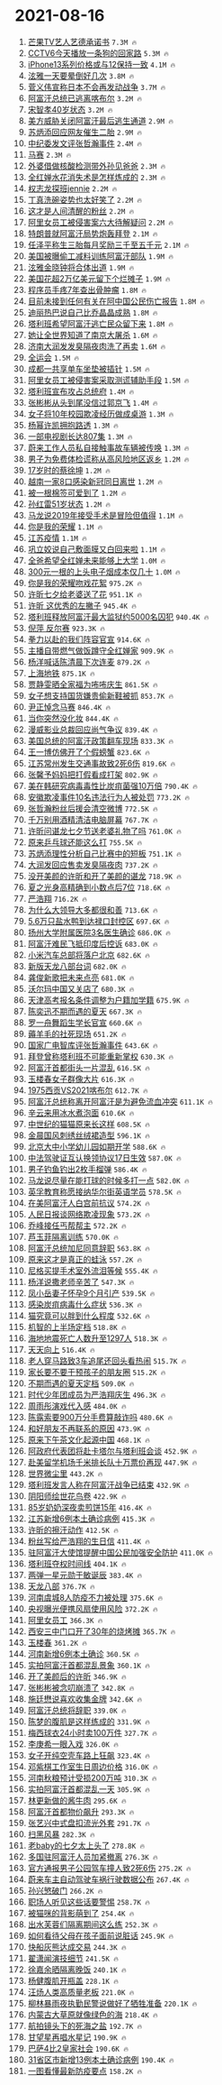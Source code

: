 # 2021-08-16

1. [芒果TV艺人艺德承诺书](https://s.weibo.com/weibo?q=%23%E8%8A%92%E6%9E%9CTV%E8%89%BA%E4%BA%BA%E8%89%BA%E5%BE%B7%E6%89%BF%E8%AF%BA%E4%B9%A6%23&Refer=top) `7.3M 🔥`
1. [CCTV6今天播放一条狗的回家路](https://s.weibo.com/weibo?q=%23CCTV6%E4%BB%8A%E5%A4%A9%E6%92%AD%E6%94%BE%E4%B8%80%E6%9D%A1%E7%8B%97%E7%9A%84%E5%9B%9E%E5%AE%B6%E8%B7%AF%23&Refer=top) `5.3M 🔥`
1. [iPhone13系列价格或与12保持一致](https://s.weibo.com/weibo?q=%23iPhone13%E7%B3%BB%E5%88%97%E4%BB%B7%E6%A0%BC%E6%88%96%E4%B8%8E12%E4%BF%9D%E6%8C%81%E4%B8%80%E8%87%B4%23&Refer=top) `4.1M 🔥`
1. [泫雅一天要晕倒好几次](https://s.weibo.com/weibo?q=%23%E6%B3%AB%E9%9B%85%E4%B8%80%E5%A4%A9%E8%A6%81%E6%99%95%E5%80%92%E5%A5%BD%E5%87%A0%E6%AC%A1%23&Refer=top) `3.8M 🔥`
1. [菅义伟宣称日本不会再发动战争](https://s.weibo.com/weibo?q=%23%E8%8F%85%E4%B9%89%E4%BC%9F%E5%AE%A3%E7%A7%B0%E6%97%A5%E6%9C%AC%E4%B8%8D%E4%BC%9A%E5%86%8D%E5%8F%91%E5%8A%A8%E6%88%98%E4%BA%89%23&Refer=top) `3.7M 🔥`
1. [阿富汗总统已逃离喀布尔](https://s.weibo.com/weibo?q=%23%E9%98%BF%E5%AF%8C%E6%B1%97%E6%80%BB%E7%BB%9F%E5%B7%B2%E9%80%83%E7%A6%BB%E5%96%80%E5%B8%83%E5%B0%94%23&Refer=top) `3.2M 🔥`
1. [宋智孝40岁状态](https://s.weibo.com/weibo?q=%23%E5%AE%8B%E6%99%BA%E5%AD%9D40%E5%B2%81%E7%8A%B6%E6%80%81%23&Refer=top) `3.2M 🔥`
1. [美方威胁关闭阿富汗最后逃生通道](https://s.weibo.com/weibo?q=%23%E7%BE%8E%E6%96%B9%E5%A8%81%E8%83%81%E5%85%B3%E9%97%AD%E9%98%BF%E5%AF%8C%E6%B1%97%E6%9C%80%E5%90%8E%E9%80%83%E7%94%9F%E9%80%9A%E9%81%93%23&Refer=top) `2.9M 🔥`
1. [苏炳添回应网友催生二胎](https://s.weibo.com/weibo?q=%23%E8%8B%8F%E7%82%B3%E6%B7%BB%E5%9B%9E%E5%BA%94%E7%BD%91%E5%8F%8B%E5%82%AC%E7%94%9F%E4%BA%8C%E8%83%8E%23&Refer=top) `2.9M 🔥`
1. [中纪委发文评张哲瀚事件](https://s.weibo.com/weibo?q=%E4%B8%AD%E7%BA%AA%E5%A7%94%E5%8F%91%E6%96%87%E8%AF%84%E5%BC%A0%E5%93%B2%E7%80%9A%E4%BA%8B%E4%BB%B6&Refer=top) `2.4M 🔥`
1. [马赛](https://s.weibo.com/weibo?q=%E9%A9%AC%E8%B5%9B&Refer=top) `2.3M 🔥`
1. [外婆借做核酸检测带外孙见爸爸](https://s.weibo.com/weibo?q=%23%E5%A4%96%E5%A9%86%E5%80%9F%E5%81%9A%E6%A0%B8%E9%85%B8%E6%A3%80%E6%B5%8B%E5%B8%A6%E5%A4%96%E5%AD%99%E8%A7%81%E7%88%B8%E7%88%B8%23&Refer=top) `2.3M 🔥`
1. [全红婵水花消失术是怎样炼成的](https://s.weibo.com/weibo?q=%23%E5%85%A8%E7%BA%A2%E5%A9%B5%E6%B0%B4%E8%8A%B1%E6%B6%88%E5%A4%B1%E6%9C%AF%E6%98%AF%E6%80%8E%E6%A0%B7%E7%82%BC%E6%88%90%E7%9A%84%23&Refer=top) `2.3M 🔥`
1. [权志龙探班jennie](https://s.weibo.com/weibo?q=%23%E6%9D%83%E5%BF%97%E9%BE%99%E6%8E%A2%E7%8F%ADjennie%23&Refer=top) `2.2M 🔥`
1. [丁真洗碗姿势也太好笑了](https://s.weibo.com/weibo?q=%23%E4%B8%81%E7%9C%9F%E6%B4%97%E7%A2%97%E5%A7%BF%E5%8A%BF%E4%B9%9F%E5%A4%AA%E5%A5%BD%E7%AC%91%E4%BA%86%23&Refer=top) `2.2M 🔥`
1. [这才是人间清醒的粉丝](https://s.weibo.com/weibo?q=%23%E8%BF%99%E6%89%8D%E6%98%AF%E4%BA%BA%E9%97%B4%E6%B8%85%E9%86%92%E7%9A%84%E7%B2%89%E4%B8%9D%23&Refer=top) `2.2M 🔥`
1. [阿里女员工被侵害案六大待解疑问](https://s.weibo.com/weibo?q=%23%E9%98%BF%E9%87%8C%E5%A5%B3%E5%91%98%E5%B7%A5%E8%A2%AB%E4%BE%B5%E5%AE%B3%E6%A1%88%E5%85%AD%E5%A4%A7%E5%BE%85%E8%A7%A3%E7%96%91%E9%97%AE%23&Refer=top) `2.2M 🔥`
1. [特朗普就阿富汗局势炮轰拜登](https://s.weibo.com/weibo?q=%23%E7%89%B9%E6%9C%97%E6%99%AE%E5%B0%B1%E9%98%BF%E5%AF%8C%E6%B1%97%E5%B1%80%E5%8A%BF%E7%82%AE%E8%BD%B0%E6%8B%9C%E7%99%BB%23&Refer=top) `2.1M 🔥`
1. [任泽平称生三胎每月奖励三千至五千元](https://s.weibo.com/weibo?q=%23%E4%BB%BB%E6%B3%BD%E5%B9%B3%E7%A7%B0%E7%94%9F%E4%B8%89%E8%83%8E%E6%AF%8F%E6%9C%88%E5%A5%96%E5%8A%B1%E4%B8%89%E5%8D%83%E8%87%B3%E4%BA%94%E5%8D%83%E5%85%83%23&Refer=top) `2.1M 🔥`
1. [美国被曝偷工减料训练阿富汗部队](https://s.weibo.com/weibo?q=%23%E7%BE%8E%E5%9B%BD%E8%A2%AB%E6%9B%9D%E5%81%B7%E5%B7%A5%E5%87%8F%E6%96%99%E8%AE%AD%E7%BB%83%E9%98%BF%E5%AF%8C%E6%B1%97%E9%83%A8%E9%98%9F%23&Refer=top) `1.9M 🔥`
1. [泫雅金晓钟将合体出道](https://s.weibo.com/weibo?q=%23%E6%B3%AB%E9%9B%85%E9%87%91%E6%99%93%E9%92%9F%E5%B0%86%E5%90%88%E4%BD%93%E5%87%BA%E9%81%93%23&Refer=top) `1.9M 🔥`
1. [美国花超2万亿美元留下个烂摊子](https://s.weibo.com/weibo?q=%23%E7%BE%8E%E5%9B%BD%E8%8A%B1%E8%B6%852%E4%B8%87%E4%BA%BF%E7%BE%8E%E5%85%83%E7%95%99%E4%B8%8B%E4%B8%AA%E7%83%82%E6%91%8A%E5%AD%90%23&Refer=top) `1.9M 🔥`
1. [程序员手疼7年查出骨肿瘤](https://s.weibo.com/weibo?q=%23%E7%A8%8B%E5%BA%8F%E5%91%98%E6%89%8B%E7%96%BC7%E5%B9%B4%E6%9F%A5%E5%87%BA%E9%AA%A8%E8%82%BF%E7%98%A4%23&Refer=top) `1.8M 🔥`
1. [目前未接到任何有关在阿中国公民伤亡报告](https://s.weibo.com/weibo?q=%23%E7%9B%AE%E5%89%8D%E6%9C%AA%E6%8E%A5%E5%88%B0%E4%BB%BB%E4%BD%95%E6%9C%89%E5%85%B3%E5%9C%A8%E9%98%BF%E4%B8%AD%E5%9B%BD%E5%85%AC%E6%B0%91%E4%BC%A4%E4%BA%A1%E6%8A%A5%E5%91%8A%23&Refer=top) `1.8M 🔥`
1. [迪丽热巴说自己比乔晶晶成熟](https://s.weibo.com/weibo?q=%23%E8%BF%AA%E4%B8%BD%E7%83%AD%E5%B7%B4%E8%AF%B4%E8%87%AA%E5%B7%B1%E6%AF%94%E4%B9%94%E6%99%B6%E6%99%B6%E6%88%90%E7%86%9F%23&Refer=top) `1.8M 🔥`
1. [塔利班希望阿富汗逃亡民众留下来](https://s.weibo.com/weibo?q=%23%E5%A1%94%E5%88%A9%E7%8F%AD%E5%B8%8C%E6%9C%9B%E9%98%BF%E5%AF%8C%E6%B1%97%E9%80%83%E4%BA%A1%E6%B0%91%E4%BC%97%E7%95%99%E4%B8%8B%E6%9D%A5%23&Refer=top) `1.8M 🔥`
1. [她让全世界知道了南京大屠杀](https://s.weibo.com/weibo?q=%23%E5%A5%B9%E8%AE%A9%E5%85%A8%E4%B8%96%E7%95%8C%E7%9F%A5%E9%81%93%E4%BA%86%E5%8D%97%E4%BA%AC%E5%A4%A7%E5%B1%A0%E6%9D%80%23&Refer=top) `1.6M 🔥`
1. [济南大润发发臭隔夜肉洗了再卖](https://s.weibo.com/weibo?q=%23%E6%B5%8E%E5%8D%97%E5%A4%A7%E6%B6%A6%E5%8F%91%E5%8F%91%E8%87%AD%E9%9A%94%E5%A4%9C%E8%82%89%E6%B4%97%E4%BA%86%E5%86%8D%E5%8D%96%23&Refer=top) `1.6M 🔥`
1. [全运会](https://s.weibo.com/weibo?q=%E5%85%A8%E8%BF%90%E4%BC%9A&Refer=top) `1.5M 🔥`
1. [成都一共享单车坐垫被插针](https://s.weibo.com/weibo?q=%23%E6%88%90%E9%83%BD%E4%B8%80%E5%85%B1%E4%BA%AB%E5%8D%95%E8%BD%A6%E5%9D%90%E5%9E%AB%E8%A2%AB%E6%8F%92%E9%92%88%23&Refer=top) `1.5M 🔥`
1. [阿里女员工被侵害案采取测谎辅助手段](https://s.weibo.com/weibo?q=%23%E9%98%BF%E9%87%8C%E5%A5%B3%E5%91%98%E5%B7%A5%E8%A2%AB%E4%BE%B5%E5%AE%B3%E6%A1%88%E9%87%87%E5%8F%96%E6%B5%8B%E8%B0%8E%E8%BE%85%E5%8A%A9%E6%89%8B%E6%AE%B5%23&Refer=top) `1.5M 🔥`
1. [塔利班宣布攻占总统府](https://s.weibo.com/weibo?q=%E5%A1%94%E5%88%A9%E7%8F%AD%E5%AE%A3%E5%B8%83%E6%94%BB%E5%8D%A0%E6%80%BB%E7%BB%9F%E5%BA%9C&Refer=top) `1.4M 🔥`
1. [张彬彬从头到尾没信过郭京飞](https://s.weibo.com/weibo?q=%23%E5%BC%A0%E5%BD%AC%E5%BD%AC%E4%BB%8E%E5%A4%B4%E5%88%B0%E5%B0%BE%E6%B2%A1%E4%BF%A1%E8%BF%87%E9%83%AD%E4%BA%AC%E9%A3%9E%23&Refer=top) `1.4M 🔥`
1. [女子将10年校园欺凌经历做成桌游](https://s.weibo.com/weibo?q=%23%E5%A5%B3%E5%AD%90%E5%B0%8610%E5%B9%B4%E6%A0%A1%E5%9B%AD%E6%AC%BA%E5%87%8C%E7%BB%8F%E5%8E%86%E5%81%9A%E6%88%90%E6%A1%8C%E6%B8%B8%23&Refer=top) `1.3M 🔥`
1. [杨幂许凯拥抱路透](https://s.weibo.com/weibo?q=%23%E6%9D%A8%E5%B9%82%E8%AE%B8%E5%87%AF%E6%8B%A5%E6%8A%B1%E8%B7%AF%E9%80%8F%23&Refer=top) `1.3M 🔥`
1. [一部电视剧长达807集](https://s.weibo.com/weibo?q=%23%E4%B8%80%E9%83%A8%E7%94%B5%E8%A7%86%E5%89%A7%E9%95%BF%E8%BE%BE807%E9%9B%86%23&Refer=top) `1.3M 🔥`
1. [蔚来工作人员私自接触事故车辆被传唤](https://s.weibo.com/weibo?q=%23%E8%94%9A%E6%9D%A5%E5%B7%A5%E4%BD%9C%E4%BA%BA%E5%91%98%E7%A7%81%E8%87%AA%E6%8E%A5%E8%A7%A6%E4%BA%8B%E6%95%85%E8%BD%A6%E8%BE%86%E8%A2%AB%E4%BC%A0%E5%94%A4%23&Refer=top) `1.3M 🔥`
1. [男子为免费体检谎称从高风险地区返乡](https://s.weibo.com/weibo?q=%23%E7%94%B7%E5%AD%90%E4%B8%BA%E5%85%8D%E8%B4%B9%E4%BD%93%E6%A3%80%E8%B0%8E%E7%A7%B0%E4%BB%8E%E9%AB%98%E9%A3%8E%E9%99%A9%E5%9C%B0%E5%8C%BA%E8%BF%94%E4%B9%A1%23&Refer=top) `1.2M 🔥`
1. [17岁时的蔡徐坤](https://s.weibo.com/weibo?q=17%E5%B2%81%E6%97%B6%E7%9A%84%E8%94%A1%E5%BE%90%E5%9D%A4&Refer=top) `1.2M 🔥`
1. [越南一家8口感染新冠同日离世](https://s.weibo.com/weibo?q=%E8%B6%8A%E5%8D%97%E4%B8%80%E5%AE%B68%E5%8F%A3%E6%84%9F%E6%9F%93%E6%96%B0%E5%86%A0%E5%90%8C%E6%97%A5%E7%A6%BB%E4%B8%96&Refer=top) `1.2M 🔥`
1. [被一根棉签可爱到了](https://s.weibo.com/weibo?q=%23%E8%A2%AB%E4%B8%80%E6%A0%B9%E6%A3%89%E7%AD%BE%E5%8F%AF%E7%88%B1%E5%88%B0%E4%BA%86%23&Refer=top) `1.2M 🔥`
1. [孙红雷51岁状态](https://s.weibo.com/weibo?q=%23%E5%AD%99%E7%BA%A2%E9%9B%B751%E5%B2%81%E7%8A%B6%E6%80%81%23&Refer=top) `1.2M 🔥`
1. [马龙说2019年接受手术是冒险但值得](https://s.weibo.com/weibo?q=%23%E9%A9%AC%E9%BE%99%E8%AF%B42019%E5%B9%B4%E6%8E%A5%E5%8F%97%E6%89%8B%E6%9C%AF%E6%98%AF%E5%86%92%E9%99%A9%E4%BD%86%E5%80%BC%E5%BE%97%23&Refer=top) `1.1M 🔥`
1. [你是我的荣耀](https://s.weibo.com/weibo?q=%E4%BD%A0%E6%98%AF%E6%88%91%E7%9A%84%E8%8D%A3%E8%80%80&Refer=top) `1.1M 🔥`
1. [江苏疫情](https://s.weibo.com/weibo?q=%E6%B1%9F%E8%8B%8F%E7%96%AB%E6%83%85&Refer=top) `1.1M 🔥`
1. [巩立姣说自己敷面膜又白回来啦](https://s.weibo.com/weibo?q=%23%E5%B7%A9%E7%AB%8B%E5%A7%A3%E8%AF%B4%E8%87%AA%E5%B7%B1%E6%95%B7%E9%9D%A2%E8%86%9C%E5%8F%88%E7%99%BD%E5%9B%9E%E6%9D%A5%E5%95%A6%23&Refer=top) `1.1M 🔥`
1. [全爸希望全红婵未来能够上大学](https://s.weibo.com/weibo?q=%23%E5%85%A8%E7%88%B8%E5%B8%8C%E6%9C%9B%E5%85%A8%E7%BA%A2%E5%A9%B5%E6%9C%AA%E6%9D%A5%E8%83%BD%E5%A4%9F%E4%B8%8A%E5%A4%A7%E5%AD%A6%23&Refer=top) `1.0M 🔥`
1. [300元一根的上头电子烟成本仅几十](https://s.weibo.com/weibo?q=%23300%E5%85%83%E4%B8%80%E6%A0%B9%E7%9A%84%E4%B8%8A%E5%A4%B4%E7%94%B5%E5%AD%90%E7%83%9F%E6%88%90%E6%9C%AC%E4%BB%85%E5%87%A0%E5%8D%81%23&Refer=top) `1.0M 🔥`
1. [你是我的荣耀吻戏花絮](https://s.weibo.com/weibo?q=%23%E4%BD%A0%E6%98%AF%E6%88%91%E7%9A%84%E8%8D%A3%E8%80%80%E5%90%BB%E6%88%8F%E8%8A%B1%E7%B5%AE%23&Refer=top) `975.2K 🔥`
1. [许昕七夕给老婆送了花](https://s.weibo.com/weibo?q=%E8%AE%B8%E6%98%95%E4%B8%83%E5%A4%95%E7%BB%99%E8%80%81%E5%A9%86%E9%80%81%E4%BA%86%E8%8A%B1&Refer=top) `951.1K 🔥`
1. [许昕 这优秀的左撇子](https://s.weibo.com/weibo?q=%E8%AE%B8%E6%98%95%20%E8%BF%99%E4%BC%98%E7%A7%80%E7%9A%84%E5%B7%A6%E6%92%87%E5%AD%90&Refer=top) `945.4K 🔥`
1. [塔利班释放阿富汗最大监狱约5000名囚犯](https://s.weibo.com/weibo?q=%23%E5%A1%94%E5%88%A9%E7%8F%AD%E9%87%8A%E6%94%BE%E9%98%BF%E5%AF%8C%E6%B1%97%E6%9C%80%E5%A4%A7%E7%9B%91%E7%8B%B1%E7%BA%A65000%E5%90%8D%E5%9B%9A%E7%8A%AF%23&Refer=top) `940.4K 🔥`
1. [倪萍 反尔赛](https://s.weibo.com/weibo?q=%E5%80%AA%E8%90%8D%20%E5%8F%8D%E5%B0%94%E8%B5%9B&Refer=top) `923.3K 🔥`
1. [拳力以赴的我们阵容官宣](https://s.weibo.com/weibo?q=%23%E6%8B%B3%E5%8A%9B%E4%BB%A5%E8%B5%B4%E7%9A%84%E6%88%91%E4%BB%AC%E9%98%B5%E5%AE%B9%E5%AE%98%E5%AE%A3%23&Refer=top) `914.6K 🔥`
1. [主播自带燃气做饭蹲守全红婵家](https://s.weibo.com/weibo?q=%23%E4%B8%BB%E6%92%AD%E8%87%AA%E5%B8%A6%E7%87%83%E6%B0%94%E5%81%9A%E9%A5%AD%E8%B9%B2%E5%AE%88%E5%85%A8%E7%BA%A2%E5%A9%B5%E5%AE%B6%23&Refer=top) `909.9K 🔥`
1. [杨洋喊话陈清晨下次连麦](https://s.weibo.com/weibo?q=%23%E6%9D%A8%E6%B4%8B%E5%96%8A%E8%AF%9D%E9%99%88%E6%B8%85%E6%99%A8%E4%B8%8B%E6%AC%A1%E8%BF%9E%E9%BA%A6%23&Refer=top) `879.2K 🔥`
1. [上海地铁](https://s.weibo.com/weibo?q=%E4%B8%8A%E6%B5%B7%E5%9C%B0%E9%93%81&Refer=top) `875.1K 🔥`
1. [贾静雯晒全家福为咘咘庆生](https://s.weibo.com/weibo?q=%23%E8%B4%BE%E9%9D%99%E9%9B%AF%E6%99%92%E5%85%A8%E5%AE%B6%E7%A6%8F%E4%B8%BA%E5%92%98%E5%92%98%E5%BA%86%E7%94%9F%23&Refer=top) `861.5K 🔥`
1. [女子想支持国货嫌贵偷新鞋被抓](https://s.weibo.com/weibo?q=%23%E5%A5%B3%E5%AD%90%E6%83%B3%E6%94%AF%E6%8C%81%E5%9B%BD%E8%B4%A7%E5%AB%8C%E8%B4%B5%E5%81%B7%E6%96%B0%E9%9E%8B%E8%A2%AB%E6%8A%93%23&Refer=top) `853.7K 🔥`
1. [尹正悼念马赛](https://s.weibo.com/weibo?q=%23%E5%B0%B9%E6%AD%A3%E6%82%BC%E5%BF%B5%E9%A9%AC%E8%B5%9B%23&Refer=top) `846.4K 🔥`
1. [当你突然没化妆](https://s.weibo.com/weibo?q=%23%E5%BD%93%E4%BD%A0%E7%AA%81%E7%84%B6%E6%B2%A1%E5%8C%96%E5%A6%86%23&Refer=top) `844.4K 🔥`
1. [漫威影业总裁回应尚气争议](https://s.weibo.com/weibo?q=%23%E6%BC%AB%E5%A8%81%E5%BD%B1%E4%B8%9A%E6%80%BB%E8%A3%81%E5%9B%9E%E5%BA%94%E5%B0%9A%E6%B0%94%E4%BA%89%E8%AE%AE%23&Refer=top) `839.4K 🔥`
1. [美国总统的阿富汗政策翻车现场](https://s.weibo.com/weibo?q=%E7%BE%8E%E5%9B%BD%E6%80%BB%E7%BB%9F%E7%9A%84%E9%98%BF%E5%AF%8C%E6%B1%97%E6%94%BF%E7%AD%96%E7%BF%BB%E8%BD%A6%E7%8E%B0%E5%9C%BA&Refer=top) `833.3K 🔥`
1. [王一博仿佛开了个假螃蟹](https://s.weibo.com/weibo?q=%23%E7%8E%8B%E4%B8%80%E5%8D%9A%E4%BB%BF%E4%BD%9B%E5%BC%80%E4%BA%86%E4%B8%AA%E5%81%87%E8%9E%83%E8%9F%B9%23&Refer=top) `823.6K 🔥`
1. [江苏常州发生交通事故致2死6伤](https://s.weibo.com/weibo?q=%23%E6%B1%9F%E8%8B%8F%E5%B8%B8%E5%B7%9E%E5%8F%91%E7%94%9F%E4%BA%A4%E9%80%9A%E4%BA%8B%E6%95%85%E8%87%B42%E6%AD%BB6%E4%BC%A4%23&Refer=top) `819.6K 🔥`
1. [张馨予妈妈把打假看成打架](https://s.weibo.com/weibo?q=%23%E5%BC%A0%E9%A6%A8%E4%BA%88%E5%A6%88%E5%A6%88%E6%8A%8A%E6%89%93%E5%81%87%E7%9C%8B%E6%88%90%E6%89%93%E6%9E%B6%23&Refer=top) `802.9K 🔥`
1. [美在韩研究病毒毒性比炭疽菌强10万倍](https://s.weibo.com/weibo?q=%23%E7%BE%8E%E5%9C%A8%E9%9F%A9%E7%A0%94%E7%A9%B6%E7%97%85%E6%AF%92%E6%AF%92%E6%80%A7%E6%AF%94%E7%82%AD%E7%96%BD%E8%8F%8C%E5%BC%BA10%E4%B8%87%E5%80%8D%23&Refer=top) `790.4K 🔥`
1. [安徽欺凌事件10名违法行为人被处罚](https://s.weibo.com/weibo?q=%23%E5%AE%89%E5%BE%BD%E6%AC%BA%E5%87%8C%E4%BA%8B%E4%BB%B610%E5%90%8D%E8%BF%9D%E6%B3%95%E8%A1%8C%E4%B8%BA%E4%BA%BA%E8%A2%AB%E5%A4%84%E7%BD%9A%23&Refer=top) `773.2K 🔥`
1. [张哲瀚粉丝后援会清空微博](https://s.weibo.com/weibo?q=%23%E5%BC%A0%E5%93%B2%E7%80%9A%E7%B2%89%E4%B8%9D%E5%90%8E%E6%8F%B4%E4%BC%9A%E6%B8%85%E7%A9%BA%E5%BE%AE%E5%8D%9A%23&Refer=top) `772.5K 🔥`
1. [千万别用酒精清洁电脑屏幕](https://s.weibo.com/weibo?q=%23%E5%8D%83%E4%B8%87%E5%88%AB%E7%94%A8%E9%85%92%E7%B2%BE%E6%B8%85%E6%B4%81%E7%94%B5%E8%84%91%E5%B1%8F%E5%B9%95%23&Refer=top) `767.7K 🔥`
1. [许昕问谌龙七夕节送老婆礼物了吗](https://s.weibo.com/weibo?q=%23%E8%AE%B8%E6%98%95%E9%97%AE%E8%B0%8C%E9%BE%99%E4%B8%83%E5%A4%95%E8%8A%82%E9%80%81%E8%80%81%E5%A9%86%E7%A4%BC%E7%89%A9%E4%BA%86%E5%90%97%23&Refer=top) `761.0K 🔥`
1. [原来乒乓球还能这么打](https://s.weibo.com/weibo?q=%23%E5%8E%9F%E6%9D%A5%E4%B9%92%E4%B9%93%E7%90%83%E8%BF%98%E8%83%BD%E8%BF%99%E4%B9%88%E6%89%93%23&Refer=top) `755.5K 🔥`
1. [苏炳添理性分析自己比赛中的短板](https://s.weibo.com/weibo?q=%23%E8%8B%8F%E7%82%B3%E6%B7%BB%E7%90%86%E6%80%A7%E5%88%86%E6%9E%90%E8%87%AA%E5%B7%B1%E6%AF%94%E8%B5%9B%E4%B8%AD%E7%9A%84%E7%9F%AD%E6%9D%BF%23&Refer=top) `751.1K 🔥`
1. [大润发回应售卖发臭隔夜肉](https://s.weibo.com/weibo?q=%23%E5%A4%A7%E6%B6%A6%E5%8F%91%E5%9B%9E%E5%BA%94%E5%94%AE%E5%8D%96%E5%8F%91%E8%87%AD%E9%9A%94%E5%A4%9C%E8%82%89%23&Refer=top) `737.2K 🔥`
1. [没开美颜的许昕和开了美颜的谌龙](https://s.weibo.com/weibo?q=%23%E6%B2%A1%E5%BC%80%E7%BE%8E%E9%A2%9C%E7%9A%84%E8%AE%B8%E6%98%95%E5%92%8C%E5%BC%80%E4%BA%86%E7%BE%8E%E9%A2%9C%E7%9A%84%E8%B0%8C%E9%BE%99%23&Refer=top) `718.9K 🔥`
1. [夏之光身高精确到小数点后7位](https://s.weibo.com/weibo?q=%23%E5%A4%8F%E4%B9%8B%E5%85%89%E8%BA%AB%E9%AB%98%E7%B2%BE%E7%A1%AE%E5%88%B0%E5%B0%8F%E6%95%B0%E7%82%B9%E5%90%8E7%E4%BD%8D%23&Refer=top) `718.6K 🔥`
1. [严浩翔](https://s.weibo.com/weibo?q=%E4%B8%A5%E6%B5%A9%E7%BF%94&Refer=top) `716.2K 🔥`
1. [为什么大领导大多都很和善](https://s.weibo.com/weibo?q=%23%E4%B8%BA%E4%BB%80%E4%B9%88%E5%A4%A7%E9%A2%86%E5%AF%BC%E5%A4%A7%E5%A4%9A%E9%83%BD%E5%BE%88%E5%92%8C%E5%96%84%23&Refer=top) `713.6K 🔥`
1. [5.6万只盐水鸭到达禄口封控区](https://s.weibo.com/weibo?q=%235.6%E4%B8%87%E5%8F%AA%E7%9B%90%E6%B0%B4%E9%B8%AD%E5%88%B0%E8%BE%BE%E7%A6%84%E5%8F%A3%E5%B0%81%E6%8E%A7%E5%8C%BA%23&Refer=top) `697.6K 🔥`
1. [扬州大学附属医院3名医生确诊](https://s.weibo.com/weibo?q=%23%E6%89%AC%E5%B7%9E%E5%A4%A7%E5%AD%A6%E9%99%84%E5%B1%9E%E5%8C%BB%E9%99%A23%E5%90%8D%E5%8C%BB%E7%94%9F%E7%A1%AE%E8%AF%8A%23&Refer=top) `686.0K 🔥`
1. [阿富汗难民飞抵印度后控诉](https://s.weibo.com/weibo?q=%23%E9%98%BF%E5%AF%8C%E6%B1%97%E9%9A%BE%E6%B0%91%E9%A3%9E%E6%8A%B5%E5%8D%B0%E5%BA%A6%E5%90%8E%E6%8E%A7%E8%AF%89%23&Refer=top) `683.0K 🔥`
1. [小米汽车总部将落户北京](https://s.weibo.com/weibo?q=%23%E5%B0%8F%E7%B1%B3%E6%B1%BD%E8%BD%A6%E6%80%BB%E9%83%A8%E5%B0%86%E8%90%BD%E6%88%B7%E5%8C%97%E4%BA%AC%23&Refer=top) `682.6K 🔥`
1. [新版天龙八部台词](https://s.weibo.com/weibo?q=%23%E6%96%B0%E7%89%88%E5%A4%A9%E9%BE%99%E5%85%AB%E9%83%A8%E5%8F%B0%E8%AF%8D%23&Refer=top) `682.0K 🔥`
1. [龚俊新歌把未来点亮](https://s.weibo.com/weibo?q=%23%E9%BE%9A%E4%BF%8A%E6%96%B0%E6%AD%8C%E6%8A%8A%E6%9C%AA%E6%9D%A5%E7%82%B9%E4%BA%AE%23&Refer=top) `681.0K 🔥`
1. [沃尔玛中国又关店了](https://s.weibo.com/weibo?q=%E6%B2%83%E5%B0%94%E7%8E%9B%E4%B8%AD%E5%9B%BD%E5%8F%88%E5%85%B3%E5%BA%97%E4%BA%86&Refer=top) `680.3K 🔥`
1. [天津高考报名条件调整为户籍加学籍](https://s.weibo.com/weibo?q=%23%E5%A4%A9%E6%B4%A5%E9%AB%98%E8%80%83%E6%8A%A5%E5%90%8D%E6%9D%A1%E4%BB%B6%E8%B0%83%E6%95%B4%E4%B8%BA%E6%88%B7%E7%B1%8D%E5%8A%A0%E5%AD%A6%E7%B1%8D%23&Refer=top) `675.9K 🔥`
1. [陈奕迅不期而遇的夏天](https://s.weibo.com/weibo?q=%23%E9%99%88%E5%A5%95%E8%BF%85%E4%B8%8D%E6%9C%9F%E8%80%8C%E9%81%87%E7%9A%84%E5%A4%8F%E5%A4%A9%23&Refer=top) `667.3K 🔥`
1. [罗一舟舞蹈生学长官宣](https://s.weibo.com/weibo?q=%23%E7%BD%97%E4%B8%80%E8%88%9F%E8%88%9E%E8%B9%88%E7%94%9F%E5%AD%A6%E9%95%BF%E5%AE%98%E5%AE%A3%23&Refer=top) `660.6K 🔥`
1. [薅羊毛的社死现场](https://s.weibo.com/weibo?q=%23%E8%96%85%E7%BE%8A%E6%AF%9B%E7%9A%84%E7%A4%BE%E6%AD%BB%E7%8E%B0%E5%9C%BA%23&Refer=top) `651.2K 🔥`
1. [国家广电智库评张哲瀚事件](https://s.weibo.com/weibo?q=%E5%9B%BD%E5%AE%B6%E5%B9%BF%E7%94%B5%E6%99%BA%E5%BA%93%E8%AF%84%E5%BC%A0%E5%93%B2%E7%80%9A%E4%BA%8B%E4%BB%B6&Refer=top) `643.6K 🔥`
1. [拜登曾称塔利班不可能重新掌权](https://s.weibo.com/weibo?q=%23%E6%8B%9C%E7%99%BB%E6%9B%BE%E7%A7%B0%E5%A1%94%E5%88%A9%E7%8F%AD%E4%B8%8D%E5%8F%AF%E8%83%BD%E9%87%8D%E6%96%B0%E6%8E%8C%E6%9D%83%23&Refer=top) `630.3K 🔥`
1. [阿富汗首都街头一片混乱](https://s.weibo.com/weibo?q=%23%E9%98%BF%E5%AF%8C%E6%B1%97%E9%A6%96%E9%83%BD%E8%A1%97%E5%A4%B4%E4%B8%80%E7%89%87%E6%B7%B7%E4%B9%B1%23&Refer=top) `616.5K 🔥`
1. [玉楼春女子群像大片](https://s.weibo.com/weibo?q=%23%E7%8E%89%E6%A5%BC%E6%98%A5%E5%A5%B3%E5%AD%90%E7%BE%A4%E5%83%8F%E5%A4%A7%E7%89%87%23&Refer=top) `616.3K 🔥`
1. [1975西贡VS2021喀布尔](https://s.weibo.com/weibo?q=%231975%E8%A5%BF%E8%B4%A1VS2021%E5%96%80%E5%B8%83%E5%B0%94%23&Refer=top) `612.7K 🔥`
1. [阿富汗总统称离开阿富汗是为避免流血冲突](https://s.weibo.com/weibo?q=%23%E9%98%BF%E5%AF%8C%E6%B1%97%E6%80%BB%E7%BB%9F%E7%A7%B0%E7%A6%BB%E5%BC%80%E9%98%BF%E5%AF%8C%E6%B1%97%E6%98%AF%E4%B8%BA%E9%81%BF%E5%85%8D%E6%B5%81%E8%A1%80%E5%86%B2%E7%AA%81%23&Refer=top) `611.1K 🔥`
1. [辛云来用冰水煮泡面](https://s.weibo.com/weibo?q=%23%E8%BE%9B%E4%BA%91%E6%9D%A5%E7%94%A8%E5%86%B0%E6%B0%B4%E7%85%AE%E6%B3%A1%E9%9D%A2%23&Refer=top) `610.6K 🔥`
1. [中世纪的猫猫原来长这样](https://s.weibo.com/weibo?q=%23%E4%B8%AD%E4%B8%96%E7%BA%AA%E7%9A%84%E7%8C%AB%E7%8C%AB%E5%8E%9F%E6%9D%A5%E9%95%BF%E8%BF%99%E6%A0%B7%23&Refer=top) `608.5K 🔥`
1. [金晨国风刺绣丝绒裙造型](https://s.weibo.com/weibo?q=%23%E9%87%91%E6%99%A8%E5%9B%BD%E9%A3%8E%E5%88%BA%E7%BB%A3%E4%B8%9D%E7%BB%92%E8%A3%99%E9%80%A0%E5%9E%8B%23&Refer=top) `596.1K 🔥`
1. [北京大中小学幼儿园如期开学](https://s.weibo.com/weibo?q=%23%E5%8C%97%E4%BA%AC%E5%A4%A7%E4%B8%AD%E5%B0%8F%E5%AD%A6%E5%B9%BC%E5%84%BF%E5%9B%AD%E5%A6%82%E6%9C%9F%E5%BC%80%E5%AD%A6%23&Refer=top) `588.6K 🔥`
1. [中法驾驶证互认换领协议17日生效](https://s.weibo.com/weibo?q=%23%E4%B8%AD%E6%B3%95%E9%A9%BE%E9%A9%B6%E8%AF%81%E4%BA%92%E8%AE%A4%E6%8D%A2%E9%A2%86%E5%8D%8F%E8%AE%AE17%E6%97%A5%E7%94%9F%E6%95%88%23&Refer=top) `587.0K 🔥`
1. [男子钓鱼钓出2枚手榴弹](https://s.weibo.com/weibo?q=%23%E7%94%B7%E5%AD%90%E9%92%93%E9%B1%BC%E9%92%93%E5%87%BA2%E6%9E%9A%E6%89%8B%E6%A6%B4%E5%BC%B9%23&Refer=top) `586.4K 🔥`
1. [马龙说尽量在能打球的时候多打一点](https://s.weibo.com/weibo?q=%23%E9%A9%AC%E9%BE%99%E8%AF%B4%E5%B0%BD%E9%87%8F%E5%9C%A8%E8%83%BD%E6%89%93%E7%90%83%E7%9A%84%E6%97%B6%E5%80%99%E5%A4%9A%E6%89%93%E4%B8%80%E7%82%B9%23&Refer=top) `582.0K 🔥`
1. [英孚教育称愿接纳华尔街英语学员](https://s.weibo.com/weibo?q=%23%E8%8B%B1%E5%AD%9A%E6%95%99%E8%82%B2%E7%A7%B0%E6%84%BF%E6%8E%A5%E7%BA%B3%E5%8D%8E%E5%B0%94%E8%A1%97%E8%8B%B1%E8%AF%AD%E5%AD%A6%E5%91%98%23&Refer=top) `578.5K 🔥`
1. [在美阿富汗人白宫前抗议](https://s.weibo.com/weibo?q=%23%E5%9C%A8%E7%BE%8E%E9%98%BF%E5%AF%8C%E6%B1%97%E4%BA%BA%E7%99%BD%E5%AE%AB%E5%89%8D%E6%8A%97%E8%AE%AE%23&Refer=top) `574.2K 🔥`
1. [人民日报谈网络欺凌现象](https://s.weibo.com/weibo?q=%23%E4%BA%BA%E6%B0%91%E6%97%A5%E6%8A%A5%E8%B0%88%E7%BD%91%E7%BB%9C%E6%AC%BA%E5%87%8C%E7%8E%B0%E8%B1%A1%23&Refer=top) `573.2K 🔥`
1. [乔峰接任丐帮帮主](https://s.weibo.com/weibo?q=%23%E4%B9%94%E5%B3%B0%E6%8E%A5%E4%BB%BB%E4%B8%90%E5%B8%AE%E5%B8%AE%E4%B8%BB%23&Refer=top) `572.2K 🔥`
1. [芦玉菲隔离训练](https://s.weibo.com/weibo?q=%23%E8%8A%A6%E7%8E%89%E8%8F%B2%E9%9A%94%E7%A6%BB%E8%AE%AD%E7%BB%83%23&Refer=top) `570.0K 🔥`
1. [阿富汗总统加尼同意辞职](https://s.weibo.com/weibo?q=%23%E9%98%BF%E5%AF%8C%E6%B1%97%E6%80%BB%E7%BB%9F%E5%8A%A0%E5%B0%BC%E5%90%8C%E6%84%8F%E8%BE%9E%E8%81%8C%23&Refer=top) `563.8K 🔥`
1. [原来这才是真正的蛙泳](https://s.weibo.com/weibo?q=%23%E5%8E%9F%E6%9D%A5%E8%BF%99%E6%89%8D%E6%98%AF%E7%9C%9F%E6%AD%A3%E7%9A%84%E8%9B%99%E6%B3%B3%23&Refer=top) `557.2K 🔥`
1. [尼格买提手术室外流泪等候](https://s.weibo.com/weibo?q=%23%E5%B0%BC%E6%A0%BC%E4%B9%B0%E6%8F%90%E6%89%8B%E6%9C%AF%E5%AE%A4%E5%A4%96%E6%B5%81%E6%B3%AA%E7%AD%89%E5%80%99%23&Refer=top) `555.4K 🔥`
1. [杨洋说撒老师辛苦了](https://s.weibo.com/weibo?q=%23%E6%9D%A8%E6%B4%8B%E8%AF%B4%E6%92%92%E8%80%81%E5%B8%88%E8%BE%9B%E8%8B%A6%E4%BA%86%23&Refer=top) `547.3K 🔥`
1. [凤小岳妻子怀孕9个月引产](https://s.weibo.com/weibo?q=%23%E5%87%A4%E5%B0%8F%E5%B2%B3%E5%A6%BB%E5%AD%90%E6%80%80%E5%AD%959%E4%B8%AA%E6%9C%88%E5%BC%95%E4%BA%A7%23&Refer=top) `539.5K 🔥`
1. [感染炭疽病毒什么症状](https://s.weibo.com/weibo?q=%23%E6%84%9F%E6%9F%93%E7%82%AD%E7%96%BD%E7%97%85%E6%AF%92%E4%BB%80%E4%B9%88%E7%97%87%E7%8A%B6%23&Refer=top) `536.3K 🔥`
1. [猫究竟可以胖到什么程度](https://s.weibo.com/weibo?q=%23%E7%8C%AB%E7%A9%B6%E7%AB%9F%E5%8F%AF%E4%BB%A5%E8%83%96%E5%88%B0%E4%BB%80%E4%B9%88%E7%A8%8B%E5%BA%A6%23&Refer=top) `532.6K 🔥`
1. [机智的上半场定档](https://s.weibo.com/weibo?q=%23%E6%9C%BA%E6%99%BA%E7%9A%84%E4%B8%8A%E5%8D%8A%E5%9C%BA%E5%AE%9A%E6%A1%A3%23&Refer=top) `518.8K 🔥`
1. [海地地震死亡人数升至1297人](https://s.weibo.com/weibo?q=%23%E6%B5%B7%E5%9C%B0%E5%9C%B0%E9%9C%87%E6%AD%BB%E4%BA%A1%E4%BA%BA%E6%95%B0%E5%8D%87%E8%87%B31297%E4%BA%BA%23&Refer=top) `518.3K 🔥`
1. [天天向上](https://s.weibo.com/weibo?q=%E5%A4%A9%E5%A4%A9%E5%90%91%E4%B8%8A&Refer=top) `516.4K 🔥`
1. [老人穿马路致3车追尾还回头看热闹](https://s.weibo.com/weibo?q=%23%E8%80%81%E4%BA%BA%E7%A9%BF%E9%A9%AC%E8%B7%AF%E8%87%B43%E8%BD%A6%E8%BF%BD%E5%B0%BE%E8%BF%98%E5%9B%9E%E5%A4%B4%E7%9C%8B%E7%83%AD%E9%97%B9%23&Refer=top) `515.7K 🔥`
1. [家长要不要干预孩子的朋友圈](https://s.weibo.com/weibo?q=%23%E5%AE%B6%E9%95%BF%E8%A6%81%E4%B8%8D%E8%A6%81%E5%B9%B2%E9%A2%84%E5%AD%A9%E5%AD%90%E7%9A%84%E6%9C%8B%E5%8F%8B%E5%9C%88%23&Refer=top) `515.2K 🔥`
1. [不期而遇的夏天定档](https://s.weibo.com/weibo?q=%23%E4%B8%8D%E6%9C%9F%E8%80%8C%E9%81%87%E7%9A%84%E5%A4%8F%E5%A4%A9%E5%AE%9A%E6%A1%A3%23&Refer=top) `509.0K 🔥`
1. [时代少年团成员为严浩翔庆生](https://s.weibo.com/weibo?q=%E6%97%B6%E4%BB%A3%E5%B0%91%E5%B9%B4%E5%9B%A2%E6%88%90%E5%91%98%E4%B8%BA%E4%B8%A5%E6%B5%A9%E7%BF%94%E5%BA%86%E7%94%9F&Refer=top) `496.3K 🔥`
1. [周雨彤演戏代入感](https://s.weibo.com/weibo?q=%23%E5%91%A8%E9%9B%A8%E5%BD%A4%E6%BC%94%E6%88%8F%E4%BB%A3%E5%85%A5%E6%84%9F%23&Refer=top) `484.0K 🔥`
1. [陈露索要900万分手费算敲诈吗](https://s.weibo.com/weibo?q=%23%E9%99%88%E9%9C%B2%E7%B4%A2%E8%A6%81900%E4%B8%87%E5%88%86%E6%89%8B%E8%B4%B9%E7%AE%97%E6%95%B2%E8%AF%88%E5%90%97%23&Refer=top) `480.6K 🔥`
1. [和好朋友不再联系的原因](https://s.weibo.com/weibo?q=%23%E5%92%8C%E5%A5%BD%E6%9C%8B%E5%8F%8B%E4%B8%8D%E5%86%8D%E8%81%94%E7%B3%BB%E7%9A%84%E5%8E%9F%E5%9B%A0%23&Refer=top) `473.9K 🔥`
1. [原来下午茶文化起源中国](https://s.weibo.com/weibo?q=%23%E5%8E%9F%E6%9D%A5%E4%B8%8B%E5%8D%88%E8%8C%B6%E6%96%87%E5%8C%96%E8%B5%B7%E6%BA%90%E4%B8%AD%E5%9B%BD%23&Refer=top) `468.1K 🔥`
1. [阿政府代表团将赴卡塔尔与塔利班会谈](https://s.weibo.com/weibo?q=%23%E9%98%BF%E6%94%BF%E5%BA%9C%E4%BB%A3%E8%A1%A8%E5%9B%A2%E5%B0%86%E8%B5%B4%E5%8D%A1%E5%A1%94%E5%B0%94%E4%B8%8E%E5%A1%94%E5%88%A9%E7%8F%AD%E4%BC%9A%E8%B0%88%23&Refer=top) `452.9K 🔥`
1. [赴美留学机场千米排长队十万票价再现](https://s.weibo.com/weibo?q=%23%E8%B5%B4%E7%BE%8E%E7%95%99%E5%AD%A6%E6%9C%BA%E5%9C%BA%E5%8D%83%E7%B1%B3%E6%8E%92%E9%95%BF%E9%98%9F%E5%8D%81%E4%B8%87%E7%A5%A8%E4%BB%B7%E5%86%8D%E7%8E%B0%23&Refer=top) `447.9K 🔥`
1. [世界微尘里](https://s.weibo.com/weibo?q=%E4%B8%96%E7%95%8C%E5%BE%AE%E5%B0%98%E9%87%8C&Refer=top) `443.2K 🔥`
1. [塔利班发言人称在阿富汗战争已结束](https://s.weibo.com/weibo?q=%23%E5%A1%94%E5%88%A9%E7%8F%AD%E5%8F%91%E8%A8%80%E4%BA%BA%E7%A7%B0%E5%9C%A8%E9%98%BF%E5%AF%8C%E6%B1%97%E6%88%98%E4%BA%89%E5%B7%B2%E7%BB%93%E6%9D%9F%23&Refer=top) `432.9K 🔥`
1. [阴阳师绘世花鸟卷](https://s.weibo.com/weibo?q=%E9%98%B4%E9%98%B3%E5%B8%88%E7%BB%98%E4%B8%96%E8%8A%B1%E9%B8%9F%E5%8D%B7&Refer=top) `422.9K 🔥`
1. [85岁奶奶深夜卖煎饼15年](https://s.weibo.com/weibo?q=%2385%E5%B2%81%E5%A5%B6%E5%A5%B6%E6%B7%B1%E5%A4%9C%E5%8D%96%E7%85%8E%E9%A5%BC15%E5%B9%B4%23&Refer=top) `416.4K 🔥`
1. [江苏新增6例本土确诊病例](https://s.weibo.com/weibo?q=%23%E6%B1%9F%E8%8B%8F%E6%96%B0%E5%A2%9E6%E4%BE%8B%E6%9C%AC%E5%9C%9F%E7%A1%AE%E8%AF%8A%E7%97%85%E4%BE%8B%23&Refer=top) `415.3K 🔥`
1. [许昕的擦汗动作](https://s.weibo.com/weibo?q=%23%E8%AE%B8%E6%98%95%E7%9A%84%E6%93%A6%E6%B1%97%E5%8A%A8%E4%BD%9C%23&Refer=top) `412.5K 🔥`
1. [粉丝写给严浩翔的生日信](https://s.weibo.com/weibo?q=%23%E7%B2%89%E4%B8%9D%E5%86%99%E7%BB%99%E4%B8%A5%E6%B5%A9%E7%BF%94%E7%9A%84%E7%94%9F%E6%97%A5%E4%BF%A1%23&Refer=top) `411.4K 🔥`
1. [驻阿富汗大使馆提醒中国公民加强安全防护](https://s.weibo.com/weibo?q=%23%E9%A9%BB%E9%98%BF%E5%AF%8C%E6%B1%97%E5%A4%A7%E4%BD%BF%E9%A6%86%E6%8F%90%E9%86%92%E4%B8%AD%E5%9B%BD%E5%85%AC%E6%B0%91%E5%8A%A0%E5%BC%BA%E5%AE%89%E5%85%A8%E9%98%B2%E6%8A%A4%23&Refer=top) `411.0K 🔥`
1. [塔利班夺权时间线](https://s.weibo.com/weibo?q=%23%E5%A1%94%E5%88%A9%E7%8F%AD%E5%A4%BA%E6%9D%83%E6%97%B6%E9%97%B4%E7%BA%BF%23&Refer=top) `404.1K 🔥`
1. [两弹一星元勋于敏诞辰](https://s.weibo.com/weibo?q=%23%E4%B8%A4%E5%BC%B9%E4%B8%80%E6%98%9F%E5%85%83%E5%8B%8B%E4%BA%8E%E6%95%8F%E8%AF%9E%E8%BE%B0%23&Refer=top) `383.4K 🔥`
1. [天龙八部](https://s.weibo.com/weibo?q=%E5%A4%A9%E9%BE%99%E5%85%AB%E9%83%A8&Refer=top) `376.7K 🔥`
1. [河南虞城8人防疫不力被处理](https://s.weibo.com/weibo?q=%23%E6%B2%B3%E5%8D%97%E8%99%9E%E5%9F%8E8%E4%BA%BA%E9%98%B2%E7%96%AB%E4%B8%8D%E5%8A%9B%E8%A2%AB%E5%A4%84%E7%90%86%23&Refer=top) `375.6K 🔥`
1. [央视曝光便携风扇使用风险](https://s.weibo.com/weibo?q=%23%E5%A4%AE%E8%A7%86%E6%9B%9D%E5%85%89%E4%BE%BF%E6%90%BA%E9%A3%8E%E6%89%87%E4%BD%BF%E7%94%A8%E9%A3%8E%E9%99%A9%23&Refer=top) `372.2K 🔥`
1. [阿里女员工](https://s.weibo.com/weibo?q=%E9%98%BF%E9%87%8C%E5%A5%B3%E5%91%98%E5%B7%A5&Refer=top) `366.3K 🔥`
1. [西安三中门口开了30年的烧烤摊](https://s.weibo.com/weibo?q=%23%E8%A5%BF%E5%AE%89%E4%B8%89%E4%B8%AD%E9%97%A8%E5%8F%A3%E5%BC%80%E4%BA%8630%E5%B9%B4%E7%9A%84%E7%83%A7%E7%83%A4%E6%91%8A%23&Refer=top) `365.7K 🔥`
1. [玉楼春](https://s.weibo.com/weibo?q=%E7%8E%89%E6%A5%BC%E6%98%A5&Refer=top) `361.2K 🔥`
1. [河南新增6例本土确诊](https://s.weibo.com/weibo?q=%23%E6%B2%B3%E5%8D%97%E6%96%B0%E5%A2%9E6%E4%BE%8B%E6%9C%AC%E5%9C%9F%E7%A1%AE%E8%AF%8A%23&Refer=top) `360.5K 🔥`
1. [实拍阿富汗首都混乱景象](https://s.weibo.com/weibo?q=%23%E5%AE%9E%E6%8B%8D%E9%98%BF%E5%AF%8C%E6%B1%97%E9%A6%96%E9%83%BD%E6%B7%B7%E4%B9%B1%E6%99%AF%E8%B1%A1%23&Refer=top) `360.1K 🔥`
1. [开了美颜后的许昕](https://s.weibo.com/weibo?q=%23%E5%BC%80%E4%BA%86%E7%BE%8E%E9%A2%9C%E5%90%8E%E7%9A%84%E8%AE%B8%E6%98%95%23&Refer=top) `346.9K 🔥`
1. [张彬彬被念叨崩溃了](https://s.weibo.com/weibo?q=%23%E5%BC%A0%E5%BD%AC%E5%BD%AC%E8%A2%AB%E5%BF%B5%E5%8F%A8%E5%B4%A9%E6%BA%83%E4%BA%86%23&Refer=top) `342.8K 🔥`
1. [施廷懋说喜欢收集金牌](https://s.weibo.com/weibo?q=%23%E6%96%BD%E5%BB%B7%E6%87%8B%E8%AF%B4%E5%96%9C%E6%AC%A2%E6%94%B6%E9%9B%86%E9%87%91%E7%89%8C%23&Refer=top) `342.6K 🔥`
1. [阿富汗总统将辞职](https://s.weibo.com/weibo?q=%23%E9%98%BF%E5%AF%8C%E6%B1%97%E6%80%BB%E7%BB%9F%E5%B0%86%E8%BE%9E%E8%81%8C%23&Refer=top) `339.0K 🔥`
1. [陈梦的腹肌是这样练成的](https://s.weibo.com/weibo?q=%23%E9%99%88%E6%A2%A6%E7%9A%84%E8%85%B9%E8%82%8C%E6%98%AF%E8%BF%99%E6%A0%B7%E7%BB%83%E6%88%90%E7%9A%84%23&Refer=top) `331.9K 🔥`
1. [梅西球衣24小时卖100万件](https://s.weibo.com/weibo?q=%23%E6%A2%85%E8%A5%BF%E7%90%83%E8%A1%A324%E5%B0%8F%E6%97%B6%E5%8D%96100%E4%B8%87%E4%BB%B6%23&Refer=top) `327.7K 🔥`
1. [李庚希一眼入戏](https://s.weibo.com/weibo?q=%E6%9D%8E%E5%BA%9A%E5%B8%8C%E4%B8%80%E7%9C%BC%E5%85%A5%E6%88%8F&Refer=top) `326.0K 🔥`
1. [女子开纯空壳车路上狂飙](https://s.weibo.com/weibo?q=%23%E5%A5%B3%E5%AD%90%E5%BC%80%E7%BA%AF%E7%A9%BA%E5%A3%B3%E8%BD%A6%E8%B7%AF%E4%B8%8A%E7%8B%82%E9%A3%99%23&Refer=top) `323.4K 🔥`
1. [邓紫棋工作室生日周边价格](https://s.weibo.com/weibo?q=%E9%82%93%E7%B4%AB%E6%A3%8B%E5%B7%A5%E4%BD%9C%E5%AE%A4%E7%94%9F%E6%97%A5%E5%91%A8%E8%BE%B9%E4%BB%B7%E6%A0%BC&Refer=top) `316.0K 🔥`
1. [河南秋粮预计受损200万吨](https://s.weibo.com/weibo?q=%23%E6%B2%B3%E5%8D%97%E7%A7%8B%E7%B2%AE%E9%A2%84%E8%AE%A1%E5%8F%97%E6%8D%9F200%E4%B8%87%E5%90%A8%23&Refer=top) `310.3K 🔥`
1. [实拍阿富汗首都混乱一天](https://s.weibo.com/weibo?q=%23%E5%AE%9E%E6%8B%8D%E9%98%BF%E5%AF%8C%E6%B1%97%E9%A6%96%E9%83%BD%E6%B7%B7%E4%B9%B1%E4%B8%80%E5%A4%A9%23&Refer=top) `305.9K 🔥`
1. [林更新做的酱牛肉](https://s.weibo.com/weibo?q=%23%E6%9E%97%E6%9B%B4%E6%96%B0%E5%81%9A%E7%9A%84%E9%85%B1%E7%89%9B%E8%82%89%23&Refer=top) `295.6K 🔥`
1. [阿富汗首都物价飙升](https://s.weibo.com/weibo?q=%23%E9%98%BF%E5%AF%8C%E6%B1%97%E9%A6%96%E9%83%BD%E7%89%A9%E4%BB%B7%E9%A3%99%E5%8D%87%23&Refer=top) `293.3K 🔥`
1. [张艺兴中式盘扣流光外套](https://s.weibo.com/weibo?q=%23%E5%BC%A0%E8%89%BA%E5%85%B4%E4%B8%AD%E5%BC%8F%E7%9B%98%E6%89%A3%E6%B5%81%E5%85%89%E5%A4%96%E5%A5%97%23&Refer=top) `291.7K 🔥`
1. [扫黑风暴](https://s.weibo.com/weibo?q=%E6%89%AB%E9%BB%91%E9%A3%8E%E6%9A%B4&Refer=top) `282.3K 🔥`
1. [老baby的七夕太上头了](https://s.weibo.com/weibo?q=%23%E8%80%81baby%E7%9A%84%E4%B8%83%E5%A4%95%E5%A4%AA%E4%B8%8A%E5%A4%B4%E4%BA%86%23&Refer=top) `278.8K 🔥`
1. [多国驻阿富汗人员加紧撤离](https://s.weibo.com/weibo?q=%23%E5%A4%9A%E5%9B%BD%E9%A9%BB%E9%98%BF%E5%AF%8C%E6%B1%97%E4%BA%BA%E5%91%98%E5%8A%A0%E7%B4%A7%E6%92%A4%E7%A6%BB%23&Refer=top) `276.3K 🔥`
1. [官方通报男子公园驾车撞人致2死6伤](https://s.weibo.com/weibo?q=%23%E5%AE%98%E6%96%B9%E9%80%9A%E6%8A%A5%E7%94%B7%E5%AD%90%E5%85%AC%E5%9B%AD%E9%A9%BE%E8%BD%A6%E6%92%9E%E4%BA%BA%E8%87%B42%E6%AD%BB6%E4%BC%A4%23&Refer=top) `275.2K 🔥`
1. [蔚来车主自动驾驶车祸行驶数据公布](https://s.weibo.com/weibo?q=%23%E8%94%9A%E6%9D%A5%E8%BD%A6%E4%B8%BB%E8%87%AA%E5%8A%A8%E9%A9%BE%E9%A9%B6%E8%BD%A6%E7%A5%B8%E8%A1%8C%E9%A9%B6%E6%95%B0%E6%8D%AE%E5%85%AC%E5%B8%83%23&Refer=top) `267.4K 🔥`
1. [孙兴慜破门](https://s.weibo.com/weibo?q=%E5%AD%99%E5%85%B4%E6%85%9C%E7%A0%B4%E9%97%A8&Refer=top) `266.2K 🔥`
1. [职场人听见这些话要警惕](https://s.weibo.com/weibo?q=%23%E8%81%8C%E5%9C%BA%E4%BA%BA%E5%90%AC%E8%A7%81%E8%BF%99%E4%BA%9B%E8%AF%9D%E8%A6%81%E8%AD%A6%E6%83%95%23&Refer=top) `258.7K 🔥`
1. [被猫咪的背影萌到了](https://s.weibo.com/weibo?q=%23%E8%A2%AB%E7%8C%AB%E5%92%AA%E7%9A%84%E8%83%8C%E5%BD%B1%E8%90%8C%E5%88%B0%E4%BA%86%23&Refer=top) `254.4K 🔥`
1. [出水芙蓉们隔离期间这么练](https://s.weibo.com/weibo?q=%23%E5%87%BA%E6%B0%B4%E8%8A%99%E8%93%89%E4%BB%AC%E9%9A%94%E7%A6%BB%E6%9C%9F%E9%97%B4%E8%BF%99%E4%B9%88%E7%BB%83%23&Refer=top) `252.3K 🔥`
1. [如何看待父母在孩子面前说脏话](https://s.weibo.com/weibo?q=%23%E5%A6%82%E4%BD%95%E7%9C%8B%E5%BE%85%E7%88%B6%E6%AF%8D%E5%9C%A8%E5%AD%A9%E5%AD%90%E9%9D%A2%E5%89%8D%E8%AF%B4%E8%84%8F%E8%AF%9D%23&Refer=top) `245.9K 🔥`
1. [快船灰熊达成交易](https://s.weibo.com/weibo?q=%23%E5%BF%AB%E8%88%B9%E7%81%B0%E7%86%8A%E8%BE%BE%E6%88%90%E4%BA%A4%E6%98%93%23&Refer=top) `244.3K 🔥`
1. [翟潇闻演技细节](https://s.weibo.com/weibo?q=%23%E7%BF%9F%E6%BD%87%E9%97%BB%E6%BC%94%E6%8A%80%E7%BB%86%E8%8A%82%23&Refer=top) `241.5K 🔥`
1. [徐嘉余晒隔离晚饭](https://s.weibo.com/weibo?q=%23%E5%BE%90%E5%98%89%E4%BD%99%E6%99%92%E9%9A%94%E7%A6%BB%E6%99%9A%E9%A5%AD%23&Refer=top) `240.1K 🔥`
1. [杨健腹肌开瓶盖](https://s.weibo.com/weibo?q=%23%E6%9D%A8%E5%81%A5%E8%85%B9%E8%82%8C%E5%BC%80%E7%93%B6%E7%9B%96%23&Refer=top) `228.1K 🔥`
1. [汪炀人类高质量老板](https://s.weibo.com/weibo?q=%23%E6%B1%AA%E7%82%80%E4%BA%BA%E7%B1%BB%E9%AB%98%E8%B4%A8%E9%87%8F%E8%80%81%E6%9D%BF%23&Refer=top) `221.0K 🔥`
1. [柳林暴雨夜执勤民警说做好了牺牲准备](https://s.weibo.com/weibo?q=%23%E6%9F%B3%E6%9E%97%E6%9A%B4%E9%9B%A8%E5%A4%9C%E6%89%A7%E5%8B%A4%E6%B0%91%E8%AD%A6%E8%AF%B4%E5%81%9A%E5%A5%BD%E4%BA%86%E7%89%BA%E7%89%B2%E5%87%86%E5%A4%87%23&Refer=top) `220.1K 🔥`
1. [内蒙古大草原就像绿色的海](https://s.weibo.com/weibo?q=%23%E5%86%85%E8%92%99%E5%8F%A4%E5%A4%A7%E8%8D%89%E5%8E%9F%E5%B0%B1%E5%83%8F%E7%BB%BF%E8%89%B2%E7%9A%84%E6%B5%B7%23&Refer=top) `218.4K 🔥`
1. [航拍镜头下的死海之盐](https://s.weibo.com/weibo?q=%23%E8%88%AA%E6%8B%8D%E9%95%9C%E5%A4%B4%E4%B8%8B%E7%9A%84%E6%AD%BB%E6%B5%B7%E4%B9%8B%E7%9B%90%23&Refer=top) `192.7K 🔥`
1. [甘望星再唱水星记](https://s.weibo.com/weibo?q=%E7%94%98%E6%9C%9B%E6%98%9F%E5%86%8D%E5%94%B1%E6%B0%B4%E6%98%9F%E8%AE%B0&Refer=top) `190.9K 🔥`
1. [巴萨4比2皇家社会](https://s.weibo.com/weibo?q=%23%E5%B7%B4%E8%90%A84%E6%AF%942%E7%9A%87%E5%AE%B6%E7%A4%BE%E4%BC%9A%23&Refer=top) `190.6K 🔥`
1. [31省区市新增13例本土确诊病例](https://s.weibo.com/weibo?q=%2331%E7%9C%81%E5%8C%BA%E5%B8%82%E6%96%B0%E5%A2%9E13%E4%BE%8B%E6%9C%AC%E5%9C%9F%E7%A1%AE%E8%AF%8A%E7%97%85%E4%BE%8B%23&Refer=top) `190.4K 🔥`
1. [一图看懂最新防疫要点](https://s.weibo.com/weibo?q=%23%E4%B8%80%E5%9B%BE%E7%9C%8B%E6%87%82%E6%9C%80%E6%96%B0%E9%98%B2%E7%96%AB%E8%A6%81%E7%82%B9%23&Refer=top) `158.2K 🔥`
